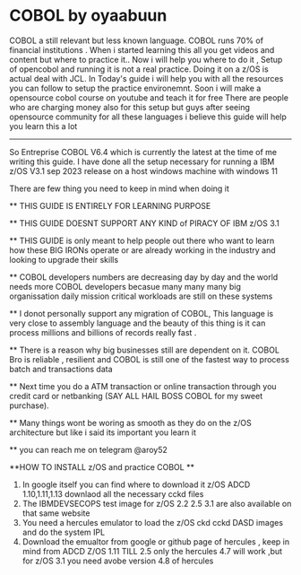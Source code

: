# COBOL by oyaabuun
COBOL a still relevant but less known language. COBOL runs 70% of financial institutions . When i started learning this all you get videos and content but where to practice it..  Now i will help you where to do it , Setup of opencobol and running it is not a real practice. Doing it on a z/OS is actual deal with JCL. 
In Today's guide i will help you with all the resources you can follow to setup the practice environemnt. 
Soon i will make a opensource cobol course on youtube and teach it for free 
There are people who are charging money also for this setup but guys after seeing opensource community for all these languages i believe this guide will help you learn this a lot 
***********************************************************************************************************************************************************************************************************************************
So Entreprise COBOL V6.4 which is currently the latest at the time of me writing this guide.
I have done all the setup necessary for running a IBM z/OS V3.1 sep 2023 release on a host windows machine with windows 11 

There are few thing you need to keep in mind when doing it

** THIS GUIDE IS ENTIRELY FOR LEARNING PURPOSE 

** THIS GUIDE DOESNT SUPPORT ANY KIND of PIRACY OF IBM z/OS 3.1 

** THIS GUIDE is only meant to help people out there who want to learn how these BIG IRONs operate or are already working in the industry and looking to upgrade their skills 

** COBOL developers numbers are decreasing day by day and the world needs more COBOL developers becasue many many many big organissation daily mission critical workloads are still on these systems

** I donot personally support any migration of COBOL, This language is very close to assembly language and the beauty of this thing is it can process millions and billions of records really fast .

** There is a reason why big businesses still are dependent on it.  COBOL Bro is reliable , resilient and COBOL is still one of the fastest way to process batch and transactions data 

** Next time you do a ATM transaction or online transaction through you credit card or netbanking (SAY ALL HAIL BOSS COBOL for my sweet purchase). 

** Many things wont be woring as smooth as they do on the z/OS architecture but like i said its important you learn it 

** you can reach me on telegram @aroy52


**HOW TO INSTALL z/OS and practice COBOL **
1. In google itself you can find where to download it z/OS ADCD 1.10,1.11,1.13 downlaod all the necessary cckd files
2. The IBMDEVSECOPS test image for z/OS 2.2 2.5 3.1 are also available on that same website
3. You need a hercules emulator to load the z/OS ckd cckd DASD images and do the system IPL
4. Download the emualtor from google or github page of hercules , keep in mind from ADCD Z/OS 1.11 TILL 2.5 only the hercules 4.7 will work ,but for z/OS 3.1 you need avobe version 4.8 of hercules 

